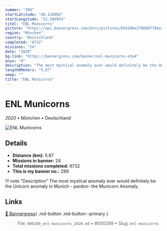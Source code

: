```yaml
---
nummer: "289"
startLatitude: "48.134002"
startLongitude: "11.566954"
titel: "ENL Municorns"
picture: "https://api.bannergress.com/bnrs/pictures/65d106e170698f784a1c3315804b405b"
region: "München"
country: "Deutschland"
completed: "6732"
missions: "24"
date: "2020"
bg-link: "https://bannergress.com/banner/enl-municorns-e3a4"
onyx: "0"
description: "The most mystical anomaly ever would definitely be the Unicorn anomaly in Munich - pardon- the Municorn Anomaly."
lengthKMeters: "5,87"
umap: ""
title: "ENL Municorns"
---
```

# ENL Municorns

*2020* • München • Deutschland

![ENL Municorns](https://api.bannergress.com/bnrs/pictures/65d106e170698f784a1c3315804b405b)

## Details
- **Distance (km):** 5.87
- **Missions in banner:** 24
- **Total missions completed:** 6732
- **This is my banner no.:** 289


!!! note "Description"
    The most mystical anomaly ever would definitely be the Unicorn anomaly in Munich - pardon- the Municorn Anomaly.



## Links
[🔗 Bannergress](https://bannergress.com/banner/enl-municorns-e3a4){ .md-button .md-button--primary }



> File: `000289_enl-municorns_2020.md` • #000289 • Slug: `enl-municorns`
